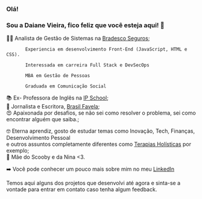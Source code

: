 ### Olá! 

### Sou a Daiane Vieira, fico feliz que você esteja aqui! :tada:


:woman_technologist:	Analista de Gestão de Sistemas na [Bradesco Seguros](https://www.bradescoseguros.com.br/clientes);

           Experiencia em desenvolvimento Front-End (JavaScript, HTML e CSS).
           
           Interessada em carreira Full Stack e DevSecOps 

           MBA em Gestão de Pessoas
           
           Graduada em Comunicação Social
           
:books: Ex- Professora de Inglês na [IP School](https://www.ipschool.com.br/);  
:pencil: Jornalista e Escritora, [Brasil Favela](https://editoramultifoco.com.br/loja/product/brasil-favela-retrato-da-cufa/);     
:heart_eyes: Apaixonada por desafios, se não sei como resolver o problema, sei como encontrar alguém que saiba.; 

:nerd_face: Eterna aprendiz, gosto de estudar temas como Inovação, Tech, Finanças, Desenvolvimento Pessoal  
e outros assuntos completamente diferentes como [Terapias Holísticas](https://www.conquistesuavida.com.br/noticia/conheca-a-terapia-holistica-e-saiba-quais-os-tipos-mais-comuns-no-brasil_a9850/1) por exemplo;             
:dog: Mãe do Scooby e da Nina <3.  

:arrow_right: Você pode conhecer um pouco mais sobre mim no meu [LinkedIn](https://www.linkedin.com/in/daianevieiracarola/)
  
Temos aqui alguns dos projetos que desenvolvi até agora e sinta-se a vontade para entrar em contato caso tenha algum feedback.  
 

           
            
  

